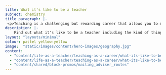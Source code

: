 ```yaml
---
title: What it's like to be a teacher
subject: chemistry
title_paragraph: |-
 <p>Teaching is a challenging but rewarding career that allows you to make a significant impact on pupils' lives. With no 2 days being the same, it’s an excellent choice for those who thrive in a dynamic and varied work environment.</p>
description: |-
    Find out what it's like to be a teacher including the kind of things you'll do each day.
layout: "layouts/minimal"
colour: pastel yellow-yellow
image:  "static/images/content/hero-images/geography.jpg"
content:
  - "content/life-as-a-teacher/teaching-as-a-career/what-its-like-to-be-a-teacher/header" 
  - "content/life-as-a-teacher/teaching-as-a-career/what-its-like-to-be-a-teacher/article"
  - "content/shared/block-promos/mailing_adviser_routes"
---
```

